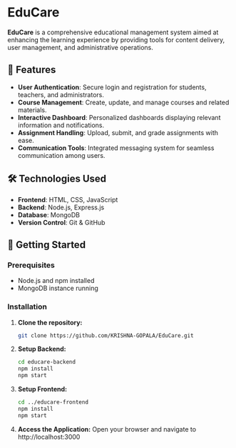 # EduCare

**EduCare** is a comprehensive educational management system aimed at enhancing the learning experience by providing tools for content delivery, user management, and administrative operations.

## 📌 Features

- **User Authentication**: Secure login and registration for students, teachers, and administrators.
- **Course Management**: Create, update, and manage courses and related materials.
- **Interactive Dashboard**: Personalized dashboards displaying relevant information and notifications.
- **Assignment Handling**: Upload, submit, and grade assignments with ease.
- **Communication Tools**: Integrated messaging system for seamless communication among users.

## 🛠️ Technologies Used

- **Frontend**: HTML, CSS, JavaScript
- **Backend**: Node.js, Express.js
- **Database**: MongoDB
- **Version Control**: Git & GitHub

## 🚀 Getting Started

### Prerequisites

- Node.js and npm installed
- MongoDB instance running

### Installation

1. **Clone the repository:**
   ```bash
   git clone https://github.com/KRISHNA-GOPALA/EduCare.git
   ```

2. **Setup Backend:**
   ```bash
   cd educare-backend
   npm install
   npm start
   ```
   
3. **Setup Frontend:**
   ```bash
   cd ../educare-frontend
   npm install
   npm start
   ```
   
4. **Access the Application:**
   Open your browser and navigate to http://localhost:3000
